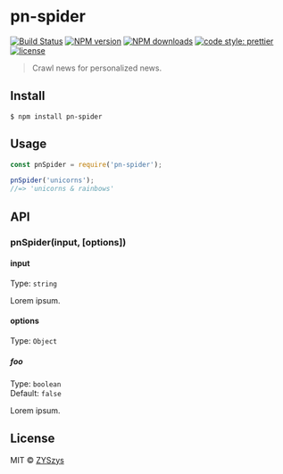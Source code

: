 # pn-spider 

[![Build Status](https://travis-ci.org/ZYSzys/pn-spider.svg?branch=master)](https://travis-ci.org/ZYSzys/pn-spider) 
[![NPM version](https://img.shields.io/npm/v/pn-spider.svg?style=flat)](https://npmjs.com/package/pn-spider)
[![NPM downloads](https://img.shields.io/npm/dm/pn-spider.svg?style=flat)](https://npmjs.com/package/pn-spider) 
[![code style: prettier](https://img.shields.io/badge/code_style-prettier-ff69b4.svg?style=flat)](https://github.com/prettier/prettier)
[![license](https://img.shields.io/github/license/ZYSzys/pn-spider.svg)](https://github.com/ZYSzys/pn-spider/blob/master/LICENSE)

> Crawl news for personalized news.


## Install

```
$ npm install pn-spider
```


## Usage

```js
const pnSpider = require('pn-spider');

pnSpider('unicorns');
//=> 'unicorns & rainbows'
```


## API

### pnSpider(input, [options])

#### input

Type: `string`

Lorem ipsum.

#### options

Type: `Object`

##### foo

Type: `boolean`<br>
Default: `false`

Lorem ipsum.


## License

MIT © [ZYSzys](http://zyszys.top)
